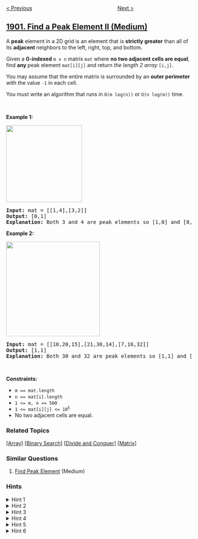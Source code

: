 <!--|This file generated by command(leetcode description); DO NOT EDIT.    |-->
<!--+----------------------------------------------------------------------+-->
<!--|@author    awesee <openset.wang@gmail.com>                           |-->
<!--|@link      https://github.com/awesee                                 |-->
<!--|@home      https://github.com/awesee/leetcode                        |-->
<!--+----------------------------------------------------------------------+-->

[< Previous](../the-earliest-and-latest-rounds-where-players-compete "The Earliest and Latest Rounds Where Players Compete")
　　　　　　　　　　　　　　　　
[Next >](../depth-of-bst-given-insertion-order "Depth of BST Given Insertion Order")

## [1901. Find a Peak Element II (Medium)](https://leetcode.com/problems/find-a-peak-element-ii "找出顶峰元素 II")

<p>A <strong>peak</strong> element in a 2D grid is an element that is <strong>strictly greater</strong> than all of its <strong>adjacent </strong>neighbors to the left, right, top, and bottom.</p>

<p>Given a <strong>0-indexed</strong> <code>m x n</code> matrix <code>mat</code> where <strong>no two adjacent cells are equal</strong>, find <strong>any</strong> peak element <code>mat[i][j]</code> and return <em>the length 2 array </em><code>[i,j]</code>.</p>

<p>You may assume that the entire matrix is surrounded by an <strong>outer perimeter</strong> with the value <code>-1</code> in each cell.</p>

<p>You must write an algorithm that runs in <code>O(m log(n))</code> or <code>O(n log(m))</code> time.</p>

<p>&nbsp;</p>
<p><strong>Example 1:</strong></p>

<p><img alt="" src="https://assets.leetcode.com/uploads/2021/06/08/1.png" style="width: 206px; height: 209px;" /></p>

<pre>
<strong>Input:</strong> mat = [[1,4],[3,2]]
<strong>Output:</strong> [0,1]
<strong>Explanation:</strong>&nbsp;Both 3 and 4 are peak elements so [1,0] and [0,1] are both acceptable answers.
</pre>

<p><strong>Example 2:</strong></p>

<p><strong><img alt="" src="https://assets.leetcode.com/uploads/2021/06/07/3.png" style="width: 254px; height: 257px;" /></strong></p>

<pre>
<strong>Input:</strong> mat = [[10,20,15],[21,30,14],[7,16,32]]
<strong>Output:</strong> [1,1]
<strong>Explanation:</strong>&nbsp;Both 30 and 32 are peak elements so [1,1] and [2,2] are both acceptable answers.
</pre>

<p>&nbsp;</p>
<p><strong>Constraints:</strong></p>

<ul>
	<li><code>m == mat.length</code></li>
	<li><code>n == mat[i].length</code></li>
	<li><code>1 &lt;= m, n &lt;= 500</code></li>
	<li><code>1 &lt;= mat[i][j] &lt;= 10<sup>5</sup></code></li>
	<li>No two adjacent cells are equal.</li>
</ul>

### Related Topics
  [[Array](../../tag/array/README.md)]
  [[Binary Search](../../tag/binary-search/README.md)]
  [[Divide and Conquer](../../tag/divide-and-conquer/README.md)]
  [[Matrix](../../tag/matrix/README.md)]

### Similar Questions
  1. [Find Peak Element](../find-peak-element) (Medium)

### Hints
<details>
<summary>Hint 1</summary>
Let's assume that the width of the array is bigger than the height, otherwise, we will split in another direction.
</details>

<details>
<summary>Hint 2</summary>
Split the array into three parts: central column left side and right side.
</details>

<details>
<summary>Hint 3</summary>
Go through the central column and two neighbor columns and look for maximum.
</details>

<details>
<summary>Hint 4</summary>
If it's in the central column - this is our peak.
</details>

<details>
<summary>Hint 5</summary>
If it's on the left side, run this algorithm on subarray left_side + central_column.
</details>

<details>
<summary>Hint 6</summary>
If it's on the right side, run this algorithm on subarray right_side + central_column
</details>
